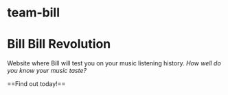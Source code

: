 # team-bill

# Bill Bill Revolution
Website where Bill will test you on your music listening history.
*How well do you know your music taste?*

==Find out today!==